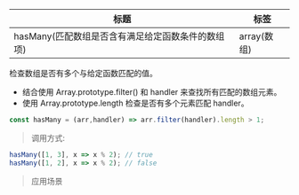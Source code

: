 |  标题   | 标签  |
|  ----  | ----  |
| hasMany(匹配数组是否含有满足给定函数条件的数组项) | array(数组) |

检查数组是否有多个与给定函数匹配的值。

* 结合使用 Array.prototype.filter() 和 handler 来查找所有匹配的数组元素。
* 使用 Array.prototype.length 检查是否有多个元素匹配 handler。

```js
const hasMany = (arr,handler) => arr.filter(handler).length > 1; 
```

> 调用方式:

```js
hasMany([1, 3], x => x % 2); // true
hasMany([1, 2], x => x % 2); // false
```


> 应用场景















